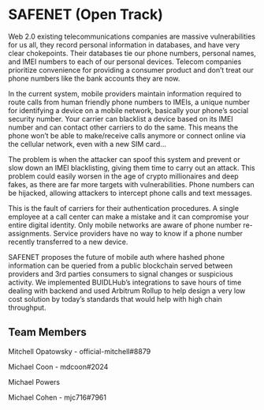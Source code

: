 # SAFENET (Open Track)

Web 2.0 existing telecommunications companies are massive vulnerabilities for us all, they record personal information in databases, and have very clear chokepoints. Their databases tie our phone numbers, personal names, and IMEI numbers to each of our personal devices. Telecom companies prioritize convenience for providing a consumer product and don’t treat our phone numbers like the bank accounts they are now. 

In the current system, mobile providers maintain information required to route calls from human friendly phone numbers to IMEIs, a unique number for identifying a device on a mobile network, basically your  phone’s social security number. Your carrier can blacklist a device based on its IMEI number and can contact other carriers to do the same. This means the phone won’t be able to make/receive calls anymore or connect online via the cellular network, even with a new SIM card…

The problem is when the attacker can spoof this system and prevent or slow down an IMEI blacklisting, giving them time to carry out an attack. This problem could easily worsen in the age of crypto millionaires and deep fakes, as there are far more targets with vulnerabilities. Phone numbers can be hijacked, allowing attackers to intercept phone calls and text messages. 

This is the fault of carriers for their authentication procedures. A single employee at a call center can make a mistake and it can compromise your entire digital identity. Only mobile networks are aware of phone number re-assignments. Service providers have no way to know if a phone number recently transferred to a new device. 

SAFENET proposes the future of mobile auth where hashed phone information can be queried from a public blockchain served between providers and 3rd parties consumers to signal changes or suspicious activity.  We implemented BUIDLHub’s integrations to save hours of time dealing with backend and used Arbitrum Rollup to help design a very low cost solution by today’s standards that would help with high chain throughput.

## Team Members

Mitchell Opatowsky - official-mitchell#8879

Michael Coon - mdcoon#2024

Michael Powers


Michael Cohen - mjc716#7961
